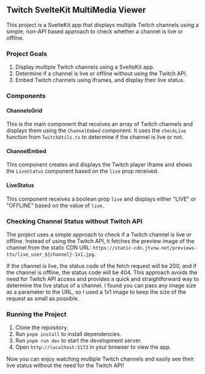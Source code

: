 ## Twitch SvelteKit MultiMedia Viewer

This project is a SvelteKit app that displays multiple Twitch channels using a simple, non-API based approach to check whether a channel is live or offline.

### Project Goals

1. Display multiple Twitch channels using a SvelteKit app.
2. Determine if a channel is live or offline without using the Twitch API.
3. Embed Twitch channels using iframes, and display their live status.

### Components

#### ChannelsGrid

This is the main component that receives an array of Twitch channels and displays them using the `ChannelEmbed` component. It uses the `checkLive` function from `TwitchUtils.ts` to determine if the channel is live or not.

#### ChannelEmbed

This component creates and displays the Twitch player iframe and shows the `LiveStatus` component based on the `live` prop received.

#### LiveStatus

This component receives a boolean prop `live` and displays either "LIVE" or "OFFLINE" based on the value of `live`.

### Checking Channel Status without Twitch API

The project uses a simple approach to check if a Twitch channel is live or offline. Instead of using the Twitch API, it fetches the preview image of the channel from the static CDN URL: `https://static-cdn.jtvnw.net/previews-ttv/live_user_${channel}-1x1.jpg`.

If the channel is live, the status code of the fetch request will be 200, and if the channel is offline, the status code will be 404. This approach avoids the need for Twitch API access and provides a quick and straightforward way to determine the live status of a channel. I found you can pass any image size as a parameter to the URL, so I used a 1x1 image to keep the size of the request as small as possible.

### Running the Project

1. Clone the repository.
2. Run `pnpm install` to install dependencies.
3. Run `pnpm run dev` to start the development server.
4. Open `http://localhost:5173` in your browser to view the app.

Now you can enjoy watching multiple Twitch channels and easily see their live status without the need for the Twitch API!
